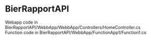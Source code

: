 # BierRapportAPI
Webapp code in BierRapportAPI/WebbApp/WebbApp/Controllers/HomeController.cs <br>
Function code in BierRapportAPI/WebbApp/FunctionApp1/Function1.cs

